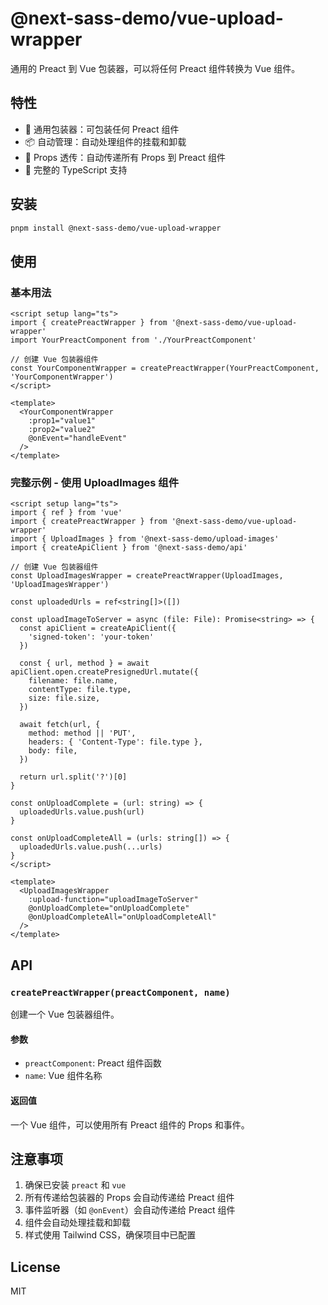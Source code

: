 # @next-sass-demo/vue-upload-wrapper

通用的 Preact 到 Vue 包装器，可以将任何 Preact 组件转换为 Vue 组件。

## 特性

- 🎯 通用包装器：可包装任何 Preact 组件
- 📦 自动管理：自动处理组件的挂载和卸载
- 🔄 Props 透传：自动传递所有 Props 到 Preact 组件
- 📝 完整的 TypeScript 支持

## 安装

```bash
pnpm install @next-sass-demo/vue-upload-wrapper
```

## 使用

### 基本用法

```vue
<script setup lang="ts">
import { createPreactWrapper } from '@next-sass-demo/vue-upload-wrapper'
import YourPreactComponent from './YourPreactComponent'

// 创建 Vue 包装器组件
const YourComponentWrapper = createPreactWrapper(YourPreactComponent, 'YourComponentWrapper')
</script>

<template>
  <YourComponentWrapper
    :prop1="value1"
    :prop2="value2"
    @onEvent="handleEvent"
  />
</template>
```

### 完整示例 - 使用 UploadImages 组件

```vue
<script setup lang="ts">
import { ref } from 'vue'
import { createPreactWrapper } from '@next-sass-demo/vue-upload-wrapper'
import { UploadImages } from '@next-sass-demo/upload-images'
import { createApiClient } from '@next-sass-demo/api'

// 创建 Vue 包装器组件
const UploadImagesWrapper = createPreactWrapper(UploadImages, 'UploadImagesWrapper')

const uploadedUrls = ref<string[]>([])

const uploadImageToServer = async (file: File): Promise<string> => {
  const apiClient = createApiClient({
    'signed-token': 'your-token'
  })

  const { url, method } = await apiClient.open.createPresignedUrl.mutate({
    filename: file.name,
    contentType: file.type,
    size: file.size,
  })

  await fetch(url, {
    method: method || 'PUT',
    headers: { 'Content-Type': file.type },
    body: file,
  })

  return url.split('?')[0]
}

const onUploadComplete = (url: string) => {
  uploadedUrls.value.push(url)
}

const onUploadCompleteAll = (urls: string[]) => {
  uploadedUrls.value.push(...urls)
}
</script>

<template>
  <UploadImagesWrapper
    :upload-function="uploadImageToServer"
    @onUploadComplete="onUploadComplete"
    @onUploadCompleteAll="onUploadCompleteAll"
  />
</template>
```

## API

### `createPreactWrapper(preactComponent, name)`

创建一个 Vue 包装器组件。

#### 参数

- `preactComponent`: Preact 组件函数
- `name`: Vue 组件名称

#### 返回值

一个 Vue 组件，可以使用所有 Preact 组件的 Props 和事件。

## 注意事项

1. 确保已安装 `preact` 和 `vue`
2. 所有传递给包装器的 Props 会自动传递给 Preact 组件
3. 事件监听器（如 `@onEvent`）会自动传递给 Preact 组件
4. 组件会自动处理挂载和卸载
5. 样式使用 Tailwind CSS，确保项目中已配置

## License

MIT
